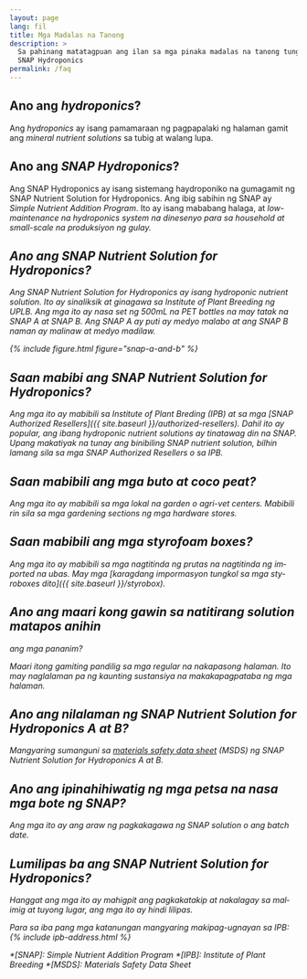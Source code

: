 ```yaml
---
layout: page
lang: fil
title: Mga Madalas na Tanong
description: >
  Sa pahinang matatagpuan ang ilan sa mga pinaka madalas na tanong tungkol sa
  SNAP Hydroponics
permalink: /faq
---
```


## Ano ang <i lang="en">hydroponics</i>?

Ang <i lang="en">hydroponics</i> ay isang pamamaraan ng pagpapalaki ng halaman
gamit ang <i lang="en"> mineral nutrient solutions</i> sa tubig at walang lupa.

## Ano ang <i lang="en">SNAP Hydroponics</i>?

Ang SNAP Hydroponics ay isang sistemang haydroponiko na gumagamit ng  SNAP
Nutrient Solution for Hydroponics. Ang ibig sabihin ng SNAP ay <i lang="en">
Simple Nutrient Addition Program</i>. Ito ay isang mababang halaga, at 
<i lang="en">low-maintenance na hydroponics system na dinesenyo para sa
<i lang="en">household</i> at <i lang="en">small-scale</i> na produksiyon ng
gulay.

## Ano ang <i lang="en">SNAP Nutrient Solution for Hydroponics</i>?

Ang <i lang="en">SNAP Nutrient Solution for Hydroponics</i> ay isang <i lang="en">
hydroponic nutrient solution. Ito ay sinaliksik at ginagawa sa Institute of Plant
Breeding ng UPLB. Ang mga ito ay nasa <i lang="en">set</i> ng 500mL na PET bottles
na may tatak na SNAP A at SNAP B. Ang SNAP A ay puti ay medyo malabo at ang SNAP
B naman ay malinaw at medyo madilaw.


{% include figure.html figure="snap-a-and-b" %}

## Saan mabibi ang <i lang="en">SNAP Nutrient Solution for Hydroponics</i>?

Ang mga ito ay mabibili sa Institute of Plant Breding (IPB) at sa mga
[<i lang="en">SNAP Authorized Resellers</i>]({{ site.baseurl }}/authorized-resellers).
Dahil ito ay popular, ang ibang hydroponic nutrient solutions ay tinatawag din
na SNAP. Upang makatiyak na tunay ang binibiling SNAP nutrient solution, bilhin
lamang sila sa mga <i lang="en">SNAP Authorized Resellers</i> o sa IPB.

## Saan mabibili ang mga buto at <i lang="en">coco peat</i>?

Ang mga ito ay mabibili sa mga lokal na <i lang="en">garden</i> o <i lang="en">
agri-vet centers</i>. Mabibili rin sila sa mga <i lang="en">gardening sections</i>
ng mga <i lang="en">hardware stores</i>.

## Saan mabibili ang mga styrofoam boxes?

Ang mga ito ay mabibili sa mga nagtitinda ng prutas na nagtitinda ng <i lang="en">
imported</i> na ubas. May mga [karagdang impormasyon tungkol sa mga
<i lang="en">styroboxes</i> dito]({{ site.baseurl }}/styrobox).

## Ano ang maari kong gawin sa natitirang <i lang="en">solution</i> matapos anihin
ang mga pananim?

Maari itong gamiting pandilig sa mga regular na nakapasong halaman. Ito may naglalaman
pa ng kaunting sustansiya na makakapagpataba ng mga halaman.

## Ano ang nilalaman ng <i lang="en">SNAP Nutrient Solution for Hydroponics</i> A at B?

Mangyaring sumanguni sa [<i lang="en">materials safety data sheet</i>](/files/combined-msds-for-snap-a-and-b.pdf)
(MSDS) ng <i lang="en">SNAP Nutrient Solution for Hydroponics</i> A at B.

## Ano ang ipinahihiwatig ng mga petsa na nasa mga bote ng SNAP?

Ang mga ito ay ang araw ng pagkakagawa ng <i lang="en">SNAP solution</i> o ang
<i lang="en">batch date</i>.

## Lumilipas ba ang <i lang="en">SNAP Nutrient Solution for Hydroponics</i>?

Hanggat ang mga ito ay mahigpit ang pagkakatakip at nakalagay sa malimig at
tuyong lugar, ang mga ito ay hindi lilipas.


Para sa iba pang mga katanungan mangyaring makipag-ugnayan sa IPB:
{% include ipb-address.html %}


*[SNAP]: Simple Nutrient Addition Program
*[IPB]: Institute of Plant Breeding
*[MSDS]: Materials Safety Data Sheet
